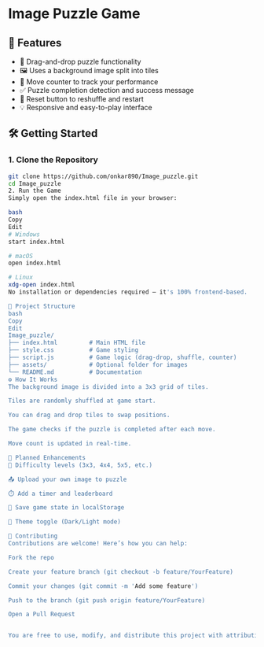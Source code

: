 #  Image Puzzle Game

## 📌 Features

- 🧠 Drag-and-drop puzzle functionality
- 🖼️ Uses a background image split into tiles
- 🔢 Move counter to track your performance
- ✅ Puzzle completion detection and success message
- 🔁 Reset button to reshuffle and restart
- 💡 Responsive and easy-to-play interface


## 🛠️ Getting Started

### 1. Clone the Repository

```bash
git clone https://github.com/onkar890/Image_puzzle.git
cd Image_puzzle
2. Run the Game
Simply open the index.html file in your browser:

bash
Copy
Edit
# Windows
start index.html

# macOS
open index.html

# Linux
xdg-open index.html
No installation or dependencies required — it's 100% frontend-based.

📂 Project Structure
bash
Copy
Edit
Image_puzzle/
├── index.html         # Main HTML file
├── style.css          # Game styling
├── script.js          # Game logic (drag-drop, shuffle, counter)
├── assets/            # Optional folder for images
└── README.md          # Documentation
⚙️ How It Works
The background image is divided into a 3x3 grid of tiles.

Tiles are randomly shuffled at game start.

You can drag and drop tiles to swap positions.

The game checks if the puzzle is completed after each move.

Move count is updated in real-time.

🚧 Planned Enhancements
🧩 Difficulty levels (3x3, 4x4, 5x5, etc.)

📤 Upload your own image to puzzle

⏱️ Add a timer and leaderboard

💾 Save game state in localStorage

🎨 Theme toggle (Dark/Light mode)

🤝 Contributing
Contributions are welcome! Here’s how you can help:

Fork the repo

Create your feature branch (git checkout -b feature/YourFeature)

Commit your changes (git commit -m 'Add some feature')

Push to the branch (git push origin feature/YourFeature)

Open a Pull Request


You are free to use, modify, and distribute this project with attribution.

